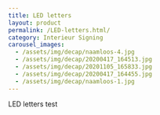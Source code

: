 ```yaml
---
title: LED letters
layout: product
permalink: /LED-letters.html/
category: Interieur Signing
carousel_images:
  - /assets/img/decap/naamloos-4.jpg
  - /assets/img/decap/20200417_164513.jpg
  - /assets/img/decap/20201105_165833.jpg
  - /assets/img/decap/20200417_164455.jpg
  - /assets/img/decap/naamloos-1.jpg
---
```

LED letters test